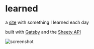 # learned

a [site](https://tilearned.netlify.com) with something I learned each day

built with [Gatsby](https://gatsbyjs.org) and the [Sheety API](https://sheety.co)

![screenshot](public/screenshot.png)